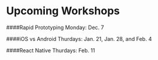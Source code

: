 Upcoming Workshops
=========================

####Rapid Prototyping 
Monday: Dec. 7

####iOS vs Android 
Thurdays: Jan. 21, Jan. 28, and Feb. 4

####React Native 
Thurdays: Feb. 11
